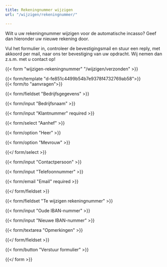 ```yaml
---
title: Rekeningnummer wijzigen
url: "/wijzigen/rekeningnummer/"

---
```

Wilt u uw rekeningnummer wijzigen voor de automatische incasso? Geef dan hieronder uw nieuwe rekening door.

Vul het formulier in, controleer de bevestigingsmail en stuur een reply, met akkoord per mail, naar ons ter bevestiging van uw opdracht. Wij nemen dan z.s.m. met u contact op!

{{< form "wijzigen-rekeningnummer" "/wijzigen/verzonden" >}}

{{< form/template "d-fe851c4499b54b7e9378f4732769ab58">}}  
{{< form/to "aanvragen">}}

{{< form/fieldset "Bedrijfsgegevens" >}}

{{< form/input "Bedrijfsnaam" >}}

{{< form/input "Klantnummer" required >}}

{{< form/select "Aanhef" >}}

{{< form/option "Heer" >}}

{{< form/option "Mevrouw" >}}

{{</ form/select >}}

{{< form/input "Contactpersoon" >}}

{{< form/input "Telefoonnummer" >}}

{{< form/email "Email" required >}}

{{</ form/fieldset >}}

{{< form/fieldset "Te wijzigen rekeningnummer" >}}

{{< form/input "Oude IBAN-nummer" >}}

{{< form/input "Nieuwe IBAN-nummer" >}}

{{< form/textarea "Opmerkingen" >}}

{{</ form/fieldset >}}

{{< form/button "Verstuur formulier" >}}

{{</ form >}}